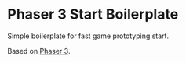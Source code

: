 # Phaser 3 Start Boilerplate

Simple boilerplate for fast game prototyping start.

Based on [Phaser 3](https://phaser.io/).
